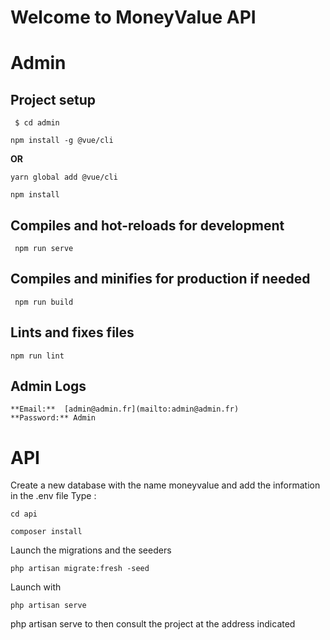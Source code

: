 # **Welcome to MoneyValue API**

# **Admin**

## Project setup
```
 $ cd admin 
```
```
npm install -g @vue/cli 
```
**OR**
```
yarn global add @vue/cli 
```
```
npm install 
```
## Compiles and hot-reloads for development
```
 npm run serve 
```
## Compiles and minifies for production if needed
```
 npm run build 
```
## Lints and fixes files

 ```
 npm run lint 
 ```

## Admin Logs
```
**Email:**  [admin@admin.fr](mailto:admin@admin.fr)  
**Password:** Admin
```

# **API**

Create a new database with the name moneyvalue and add the information in the .env file 
 Type : 
  ```
 cd api
 ```
 ```
 composer install
 ```
 Launch the migrations and the seeders
  ```
  php artisan migrate:fresh -seed
 ```
Launch with 
   ```
   php artisan serve
  ```
php artisan serve to then consult the project at the address indicated
